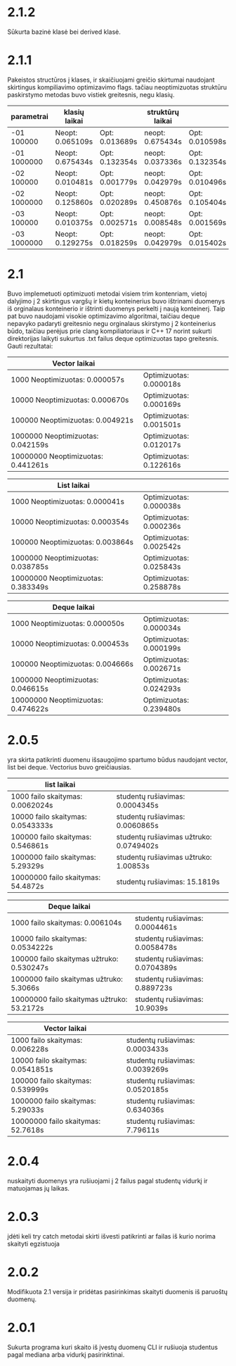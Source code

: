 # 2.1.2
 Sūkurta bazinė klasė bei derived klasė.


# 2.1.1
 Pakeistos structūros į klases, ir skaičiuojami greičio skirtumai naudojant skirtingus kompiliavimo optimizavimo flags. tačiau neoptimizuotas struktūru paskirstymo metodas buvo vistiek greitesnis, negu klasių.
 
| parametrai | klasių laikai|  | struktūrų laikai  | |  
|---|---|---|---| --- | 
| -01 100000 | Neopt: 0.065109s| Opt: 0.013689s | neopt: 0.675434s | Opt:  0.010598s |  
| -01 1000000 | Neopt: 0.675434s | Opt: 0.132354s | neopt: 0.037336s | Opt: 0.132354s |  
| -02 100000 | Neopt: 0.010481s | Opt: 0.001779s | neopt: 0.042979s | Opt: 0.010496s |  
| -02 1000000 | Neopt:  0.125860s | Opt: 0.020289s | neopt: 0.450876s | Opt:  0.105404s |  
| -03 100000 | Neopt: 0.010375s | Opt: 0.002571s | neopt: 0.008548s | Opt: 0.001569s |  
| -03 1000000 | Neopt: 0.129275s | Opt: 0.018259s | neopt: 0.042979s | Opt: 0.015402s |  


# 2.1
  Buvo implemetuoti optimizuoti metodai visiem trim kontenriam, vietoj dalyjimo į 2 skirtingus vargšų ir kietų konteinerius buvo ištrinami duomenys iš orginalaus konteinerio ir ištrinti duomenys perkelti į naują konteinerį. Taip pat buvo naudojami visokie optimizavimo algoritmai, taičiau deque nepavyko padaryti greitesnio negu orginalaus skirstymo į 2 konteinerius būdo, taičiau perėjus prie clang kompiliatoriaus ir C++ 17 norint sukurti direktorijas laikyti sukurtus .txt failus deque optimizuotas tapo greitesnis. Gauti rezultatai:
  
  
| Vector laikai | |
| --- | --- |
| 1000 Neoptimizuotas: 0.000057s| Optimizuotas: 0.000018s |
| 10000 Neoptimizuotas: 0.000670s | Optimizuotas: 0.000169s |
| 100000 Neoptimizuotas: 0.004921s | Optimizuotas: 0.001501s |
| 1000000 Neoptimizuotas:  0.042159s | Optimizuotas: 0.012017s |
| 10000000 Neoptimizuotas: 0.441261s | Optimizuotas: 0.122616s |

| List laikai | |
| --- | --- |
| 1000 Neoptimizuotas: 0.000041s | Optimizuotas: 0.000038s |
| 10000 Neoptimizuotas: 0.000354s | Optimizuotas: 0.000236s |
| 100000 Neoptimizuotas: 0.003864s | Optimizuotas: 0.002542s |
| 1000000 Neoptimizuotas: 0.038785s | Optimizuotas: 0.025843s |
| 10000000 Neoptimizuotas: 0.383349s | Optimizuotas: 0.258878s |

| Deque laikai | |
| --- | --- |
| 1000 Neoptimizuotas: 0.000050s | Optimizuotas: 0.000034s |
| 10000 Neoptimizuotas: 0.000453s | Optimizuotas: 0.000199s |
| 100000 Neoptimizuotas: 0.004666s | Optimizuotas: 0.002671s |
| 1000000 Neoptimizuotas: 0.046615s | Optimizuotas: 0.024293s |
| 10000000 Neoptimizuotas: 0.474622s | Optimizuotas: 0.239480s|

# 2.0.5 
yra skirta patikrinti duomenu išsaugojimo spartumo būdus naudojant vector, list bei deque. Vectorius buvo greičiausias.


| list laikai | |
| --- | --- |
| 1000 failo skaitymas: 0.0062024s | studentų rušiavimas: 0.0004345s |
| 10000 failo skaitymas: 0.0543333s  | studentų rušiavimas: 0.0060865s |
| 100000 failo skaitymas: 0.546861s | studentų rušiavimas užtruko: 0.0749402s |
| 1000000 failo skaitymas: 5.29329s | studentų rušiavimas užtruko: 1.00853s |
| 10000000 failo skaitymas: 54.4872s | studentų rušiavimas: 15.1819s |

| Deque laikai | |
| --- | --- |
| 1000 failo skaitymas: 0.006104s | studentų rušiavimas: 0.0004461s |
| 10000 failo skaitymas: 0.0534222s | studentų rušiavimas: 0.0058478s |
| 100000 failo skaitymas užtruko: 0.530247s | studentų rušiavimas: 0.0704389s |
| 1000000 failo skaitymas užtruko: 5.3066s | studentų rušiavimas: 0.889723s |
| 10000000 failo skaitymas užtruko: 53.2172s| studentų rušiavimas: 10.9039s |

| Vector laikai | |
| --- | --- |
| 1000 failo skaitymas: 0.006228s | studentų rušiavimas: 0.0003433s |
| 10000 failo skaitymas: 0.0541851s | studentų rušiavimas: 0.0039269s |
| 100000 failo skaitymas: 0.539999s | studentų rušiavimas: 0.0520185s |
| 1000000 failo skaitymas: 5.29033s | studentų rušiavimas: 0.634036s |
| 10000000 failo skaitymas: 52.7618s | studentų rušiavimas: 7.79611s |

# 2.0.4
  nuskaityti duomenys yra rušiuojami į 2 failus pagal studentų vidurkį ir matuojamas jų laikas.


# 2.0.3
  įdėti keli try catch metodai skirti išvesti patikrinti ar failas iš kurio norima skaityti egzistuoja

# 2.0.2 
  Modifikuota 2.1 versija ir pridėtas pasirinkimas skaityti duomenis iš paruoštų duomenų.
  
# 2.0.1
  Sukurta programa kuri skaito iš įvestų duomenų CLI ir rušiuoja studentus pagal mediana arba vidurkį pasirinktinai. 
